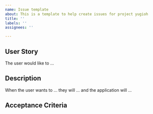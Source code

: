 ```yaml
---
name: Issue template
about: This is a template to help create issues for project yugioh
title: ''
labels: ''
assignees: ''

---
```


## User Story
The user would like to ...

## Description
When the user wants to ... they will ... and the application will ...

## Acceptance Criteria

